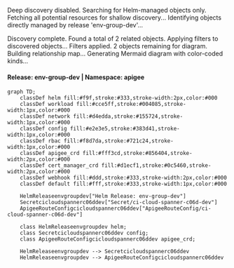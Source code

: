 Deep discovery disabled. Searching for Helm-managed objects only.
Fetching all potential resources for shallow discovery...
Identifying objects directly managed by release 'env-group-dev'...

Discovery complete. Found a total of 2 related objects.
Applying filters to discovered objects...
Filters applied. 2 objects remaining for diagram.
Building relationship map...
Generating Mermaid diagram with color-coded kinds...

#### Release: env-group-dev | Namespace: apigee
```mermaid
graph TD;
    classDef helm fill:#f9f,stroke:#333,stroke-width:2px,color:#000
    classDef workload fill:#cce5ff,stroke:#004085,stroke-width:1px,color:#000
    classDef network fill:#d4edda,stroke:#155724,stroke-width:1px,color:#000
    classDef config fill:#e2e3e5,stroke:#383d41,stroke-width:1px,color:#000
    classDef rbac fill:#f8d7da,stroke:#721c24,stroke-width:1px,color:#000
    classDef apigee_crd fill:#fff3cd,stroke:#856404,stroke-width:2px,color:#000
    classDef cert_manager_crd fill:#d1ecf1,stroke:#0c5460,stroke-width:2px,color:#000
    classDef webhook fill:#ddd,stroke:#333,stroke-width:2px,color:#000
    classDef default fill:#fff,stroke:#333,stroke-width:1px,color:#000

    HelmReleaseenvgroupdev["Helm Release: env-group-dev"]
    Secretcicloudspannerc06ddev["Secret/ci-cloud-spanner-c06d-dev"]
    ApigeeRouteConfigcicloudspannerc06ddev["ApigeeRouteConfig/ci-cloud-spanner-c06d-dev"]

    class HelmReleaseenvgroupdev helm;
    class Secretcicloudspannerc06ddev config;
    class ApigeeRouteConfigcicloudspannerc06ddev apigee_crd;

    HelmReleaseenvgroupdev --> Secretcicloudspannerc06ddev
    HelmReleaseenvgroupdev --> ApigeeRouteConfigcicloudspannerc06ddev
```
